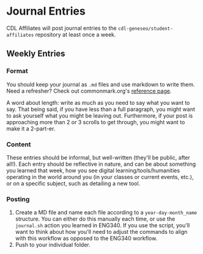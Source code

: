 # Journal Entries

CDL Affiliates will post journal entries to the `cdl-geneseo/student-affiliates` repository at least once a week.  

## Weekly Entries

### Format

You should keep your journal as `.md` files and use markdown to write them. Need a refresher? Check out commonmark.org's [reference page](https://commonmark.org/help/).

A word about length: write as much as you need to say what you want to say. That being said, if you have less than a full paragraph, you might want to ask yourself what you might be leaving out. Furthermore, if your post is approaching more than 2 or 3 scrolls to get through, you might want to make it a 2-part-er. 

### Content

These entries should be informal, but well-written (they'll be public, after all!). Each entry should be reflective in nature, and can be about something you learned that week, how you see digital learning/tools/humanities operating in the world around you (in your classes or current events, etc.), or on a specific subject, such as detailing a new tool.

### Posting

1. Create a MD file and name each file according to a `year-day-month_name` structure. You can either do this manually each time, or use the `journal.sh` action you learned in ENG340. If you use the script, you'll want to think about how you'll need to adjust the commands to align with this workflow as opposed to the ENG340 workflow.
1. Push to your individual folder.


